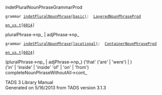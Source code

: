 <span class="title">indetPluralNounPhrase</span><span class="type">GrammarProd</span>

`grammar `<span class="classExtLink">[`indetPluralNounPhrase(basic)`](../object/indetPluralNounPhrase(basic).html)</span>` :   `[`LayeredNounPhraseProd`](../object/LayeredNounPhraseProd.html)

[`en_us.t`](../file/en_us.t.html)`[`[`6014`](../source/en_us.t.html#6014)`]`

<div class="gramrule">

pluralPhrase-\>np\_ \| adjPhrase-\>np\_  

</div>

`grammar `<span class="classExtLink">[`indetPluralNounPhrase(locational)`](../object/indetPluralNounPhrase(locational).html)</span>` :   `[`ContainerNounPhraseProd`](../object/ContainerNounPhraseProd.html)

[`en_us.t`](../file/en_us.t.html)`[`[`6024`](../source/en_us.t.html#6024)`]`

<div class="gramrule">

(pluralPhrase-\>np\_ \| adjPhrase-\>np\_) ('that' ('are' \| 'were') \|
)  
('in' \| 'inside' \| 'inside' 'of' \| 'on' \| 'from')  
completeNounPhraseWithoutAll-\>cont\_  

</div>

<div class="ftr">

TADS 3 Library Manual  
Generated on 5/16/2013 from TADS version 3.1.3

</div>
